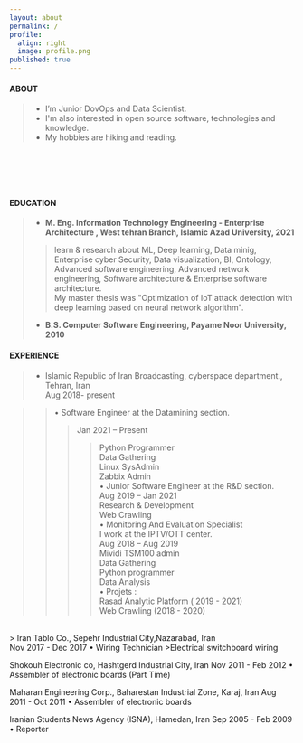 ```yaml
---
layout: about
permalink: /
profile:
  align: right
  image: profile.png
published: true
---
```


#### ABOUT

> * I’m Junior DovOps and Data Scientist. <br>
> * I'm also interested in open source software, technologies and knowledge. <br>
> * My hobbies are hiking and reading.<br>
 
 ‌
 
<!-- > I strive for gender equality  <br> -->


 ‌  <br><br>
<!--
[Gradfolio](https://github.com/jitinnair1/gradfolio){:target="_blank"} is a responsive, dark-mode ready Jekyll theme designed keeping academia in mind. The easiest way to install the theme is to fork it using GitHub. Check the README file for [instructions](https://github.com/jitinnair1/gradfolio#installation){:target="_blank"}.
<!--
If you want to use this space to write your biography here, edit the `index.md` file. You can put a picture in, too. Rename your picture to `profile.png` and put it in the `assets/images/` folder.
<!--
The social-icons footer can be used to link profiles from GitHub, OrcID and ReasearchGate aprart form the usual Twitter, LinkedIn and Facebook. You can add your user ID in the `_config.yml` file to link your accounts.
-->
#### EDUCATION
>- <strong> M. Eng. Information Technology Engineering - Enterprise Architecture ,  West tehran Branch, Islamic Azad University, 2021 </strong>
>><p>learn & research about ML, Deep learning, Data minig, Enterprise cyber Security, Data visualization, BI, Ontology, Advanced software engineering, Advanced network engineering, Software architecture & Enterprise software architecture.<br>My  master thesis was "Optimization of IoT attack detection with deep learning based on neural network algorithm". </p>
>- <strong> B.S. Computer Software Engineering, Payame Noor University, 2010 </strong>
>


#### EXPERIENCE

> - Islamic Republic of Iran Broadcasting, cyberspace department., Tehran, Iran<br>
Aug 2018- present

>> •	Software Engineer at the Datamining section.<br>
>>> Jan 2021 – Present<br>
>>>> Python Programmer<br>
>>>> Data Gathering<br>
>>>> Linux SysAdmin<br>
>>>> Zabbix Admin<br>
>> •	Junior Software Engineer at the R&D section.<br>
>>> Aug 2019 – Jan 2021<br>
>>>> Research & Development<br>
>>>> Web Crawling<br>
>> •	Monitoring And Evaluation Specialist<br>
>>> I work at the IPTV/OTT center.<br>
>>> Aug 2018 – Aug 2019<br>
>>>> Mividi TSM100 admin<br>
>>>> Data Gathering<br>
>>>> Python programmer<br>
>>>>Data Analysis<br>
> •	Projets :<br>
> Rasad Analytic Platform ( 2019 - 2021)<br>
> Web Crawling (2018 - 2020)<br>
<br>
> Iran Tablo Co., Sepehr Industrial City,Nazarabad, Iran<br>
Nov 2017 - Dec 2017
•	Wiring Technician
>Electrical switchboard wiring

Shokouh Electronic co, Hashtgerd Industrial City, Iran
Nov 2011 - Feb 2012
•	Assembler of electronic boards (Part Time)

Maharan Engineering Corp., Baharestan Industrial Zone, Karaj, Iran
Aug 2011 - Oct 2011
•	Assembler of electronic boards

Iranian Students News Agency (ISNA), Hamedan, Iran
Sep 2005 - Feb 2009
•	Reporter









>
>
>
>
>
>
>
>
>
>
>
>
>
>
>
>
